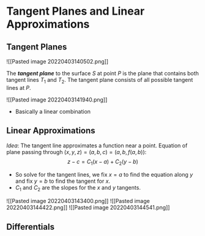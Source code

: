 # Tangent Planes and Linear Approximations
## Tangent Planes
![[Pasted image 20220403140502.png]]

The ***tangent plane*** to the surface $S$ at point $P$ is the plane that contains both tangent lines $T_1$ and $T_2$. The tangent plane consists of all possible tangent lines at $P$. 

![[Pasted image 20220403141940.png]]
- Basically a linear combination

## Linear Approximations
*Idea*: The tangent line approximates a function near a point.
Equation of plane passing through $(x, y, z) = (a, b, c) = (a, b, f(a, b))$:
$$z - c = C_1(x - a) + C_2(y - b)$$
- So solve for the tangent lines, we fix $x = a$ to find the equation along $y$ and fix $y = b$ to find the tangent for $x$.
- $C_1$ and $C_2$ are the slopes for the $x$ and $y$ tangents. 

![[Pasted image 20220403143400.png]]
![[Pasted image 20220403144422.png]]
![[Pasted image 20220403144541.png]]

## Differentials